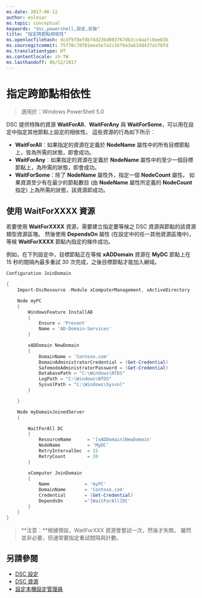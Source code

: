 ```yaml
---
ms.date: 2017-06-12
author: eslesar
ms.topic: conceptual
keywords: "dsc,powershell,設定,安裝"
title: "指定跨節點相依性"
ms.openlocfilehash: dcdf9f8ef4b74d23bd083767db2cc4aafc0ee83b
ms.sourcegitcommit: 75f70c7df01eea5e7a2c16f9a3ab1dd437a1f8fd
ms.translationtype: HT
ms.contentlocale: zh-TW
ms.lasthandoff: 06/12/2017
---
```

<a id="specifying-cross-node-dependencies" class="xliff"></a>
# 指定跨節點相依性

> 適用於：Windows PowerShell 5.0

DSC 提供特殊的資源 **WaitForAll**、**WaitForAny** 與 **WaitForSome**，可以用在設定中指定其他節點上設定的相依性。 這些資源的行為如下所示︰

* **WaitForAll**︰如果指定的資源在定義於 **NodeName** 屬性中的所有目標節點上，皆為所需的狀態，即會成功。
* **WaitForAny**︰如果指定的資源在定義於 **NodeName** 屬性中的至少一個目標節點上，為所需的狀態，即會成功。
* **WaitForSome**：除了 **NodeName** 屬性外，指定一個 **NodeCount** 屬性。 如果資源至少有在最少的節點數目 (由 **NodeName** 屬性所定義的 **NodeCount** 指定) 上為所需的狀態，該資源即成功。 

<a id="using-waitforxxxx-resources" class="xliff"></a>
## 使用 WaitForXXXX 資源

若要使用 **WaitForXXXX** 資源，需要建立指定要等候之 DSC 資源與節點的該資源類型資源區塊。 然後使用 **DependsOn** 屬性 (在設定中的任一其他資源區塊中)，等候 **WaitForXXXX** 節點內指定的條件成功。

例如，在下列設定中，目標節點正在等候 **xADDomain** 資源在 **MyDC** 節點上在 15 秒的間隔內最多重試 30 次完成，之後目標節點才能加入網域。

```powershell
Configuration JoinDomain

{
    Import-DscResource -Module xComputerManagement, xActiveDirectory

    Node myPC
    {
        WindowsFeature InstallAD
        {
            Ensure = 'Present' 
            Name = 'AD-Domain-Services' 
        }

        xADDomain NewDomain 
        { 
            DomainName = 'Contoso.com'            
            DomainAdministratorCredential = (Get-Credential)
            SafemodeAdministratorPassword = (Get-Credential)
            DatabasePath = "C:\Windows\NTDS"
            LogPath = "C:\Windows\NTDS"
            SysvolPath = "C:\Windows\Sysvol"
        }

    }

    Node myDomainJoinedServer
    {

        WaitForAll DC
        {
            ResourceName      = '[xADDomain]NewDomain'
            NodeName          = 'MyDC'
            RetryIntervalSec  = 15
            RetryCount        = 30
        }

        xComputer JoinDomain
        {
            Name             = 'myPC'
            DomainName       = 'Contoso.com'
            Credential       = (Get-Credential)
            DependsOn        ='[WaitForAll]DC'
        }
    }
}
```

>**注意︰**根據預設，WaitForXXX 資源會嘗試一次，然後才失敗。 雖然並非必要，但通常要指定重試間隔與計數。

<a id="see-also" class="xliff"></a>
## 另請參閱
* [DSC 設定](configurations.md)
* [DSC 資源](resources.md)
* [設定本機設定管理員](metaConfig.md)

